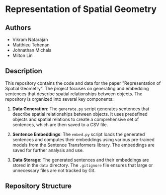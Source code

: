 # Representation of Spatial Geometry

## Authors
- Vikram Natarajan
- Matthieu Tehenan
- Johnathan Michala
- Milton Lin

## Description

This repository contains the code and data for the paper "Representation of Spatial Geometry". The project focuses on generating and embedding sentences that describe spatial relationships between objects. The repository is organized into several key components:

1. **Data Generation**: The `generate.py` script generates sentences that describe spatial relationships between objects. It uses predefined objects and spatial relations to create a comprehensive set of sentences, which are then saved to a CSV file.

2. **Sentence Embeddings**: The `embed.py` script loads the generated sentences and computes their embeddings using various pre-trained models from the Sentence Transformers library. The embeddings are saved for further analysis and use.

3. **Data Storage**: The generated sentences and their embeddings are stored in the `data` directory. The `.gitignore` file ensures that large or unnecessary files are not tracked by Git.

## Repository Structure
